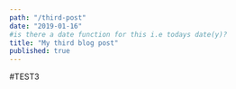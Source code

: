 ```yaml
---
path: "/third-post"
date: "2019-01-16"
#is there a date function for this i.e todays date(y)?
title: "My third blog post"
published: true
---
```


#TEST3